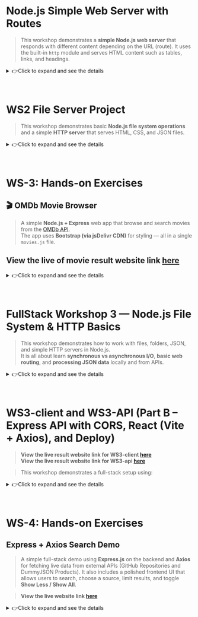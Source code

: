 # Node.js Simple Web Server with Routes

> This workshop demonstrates a **simple Node.js web server** that responds with different content depending on the URL (route). It uses the built-in `http` module and serves HTML content such as tables, links, and headings.
<details>
<summary>👉Click to expand and see the details</summary>

---

## 📁 Project Structure

```
Root/
│
├──  WS0/
│    ├── helloworld.js      # Simple Node.js script for console output "Hello World"
│    ├── helloroutes.js     # Node.js server with multiple routes (homepage, about, contact, helloworld)
│    └── server.js          # Node.js server with single route 
└── README.md        # Project documentation
```

---

## 🚀 Getting Started

1. **Clone the repository** or download the folder.

```bash
git clone https://github.com/YOUR_USERNAME/R0314-MEAN.git
cd WS0
```

2. **Run the server** using Node.js:

```bash
node helloroutes.js
    or 
node hellworld.js
    or 
node server.js
```

3. **Open a browser** and visit the following URLs:

* [http://localhost:8081/helloworld](http://localhost:8081/helloworld)
  Shows **Hello world in HTML**

* [http://localhost:8081/homepage](http://localhost:8081/homepage)
  Displays the **Homepage** with links to other routes

* [http://localhost:8081/about](http://localhost:8081/about)
  Shows an **HTML table** with sample names and addresses

* [http://localhost:8081/contact](http://localhost:8081/contact)
  Displays **Contact information** with links

* Any other URL → **404 - Page Not Found**

---

## 💡 Features

* Serves **different HTML content** based on URL routes.
* Includes a **table** and **links** for navigation.
* Handles **404 errors** for unknown routes.
* Simple **Node.js HTTP server** with no external dependencies.

---

## 📝 Example Routes in server.js

```javascript
if (url === '/homepage') { ... }         // Homepage
else if (url === '/helloworld') { ... }  // Hello World
else if (url === '/about') { ... }       // About page with table
else if (url === '/contact') { ... }     // Contact page
else { ... }                             // 404 page
```

---

## ⚡ How it Works

1. The server listens on **port 8081**.
2. Based on `request.url`, the server sends HTML content with `response.end()`.
3. Unknown routes return a **404 response**.

---

## 🛠 Requirements

* Node.js (v12+ recommended)

---

## 📌 Notes

* All routes are currently hardcoded in `helloroutes.js and server.js`.
* HTML is embedded directly in `response.end()` using template literals.

---
</details>

<br>
<br>

# WS2 File Server Project

> This workshop demonstrates basic **Node.js file system operations** and a simple **HTTP server** that serves HTML, CSS, and JSON files. 
<details>
<summary>👉Click to expand and see the details</summary>

## File Structure

```
WS2-FileServer/
├── css/
│   └── style.css
├── html/
│   ├── about.html
│   └── index.html
├── json/
│   └── users.json
├── example.txt
├── fileManager.js
├── programA.js   # Asynchronous file reading
├── programB.js   # Synchronous file reading
├── server.js     # HTTP server
└── README.md
```
## Features

### 1. File Operations (`fileManager.js`)
- **Write** to a log file (`fs.writeFile`).
- **Append** new entries (`fs.appendFile`).
- **Read** log file (`fs.readFile`).
- **Delete** log file (`fs.unlink`).

### 2. Asynchronous vs Synchronous I/O
- `programA.js` → Uses **async I/O** (non-blocking, server can do other tasks).
- `programB.js` → Uses **sync I/O** (blocking, waits until file read finishes).

### 3. HTTP Server (`server.js`)
- Serves:
  - `/` → `html/index.html`
  - `/about` → `html/about.html`
  - `/api/users` → `json/users.json`
  - `/css/style.css` → CSS styles
- Handles **404 Not Found** errors.

### 4. Frontend Files
- `index.html` → Home page (blue background).
- `about.html` → About page (light pink background).
- `style.css` → Shared stylesheet with **page-specific backgrounds**.

```css
body {
  font-family: sans-serif;
}

body.home {
  background-color: #f0f8ff; /* light blue */
}

body.about {
  background-color: #fff0f5; /* light pink */
}
```

---

## ▶️ Running the task

1. Run the HTTP server:
   ```bash
   node server.js
   ```
2. Open in browser:
   - [http://localhost:8081/](http://localhost:8081/) → Home
   - [http://localhost:8081/about](http://localhost:8081/about) → About
   - [http://localhost:8081/api/users](http://localhost:8081/api/users) → JSON API

---

## 📝 Example Users JSON (`json/users.json`)

```json
[
  { "id": 1, "name": "Flynn Coleman", "company": "KIDGREASE" },
  { "id": 2, "name": "Kenya Ashley", "company": "VIASIA" },
  { "id": 3, "name": "Cross Hooper", "company": "ISOPOP" }
]
```

---

## Learning Outcomes

- Understand file system operations in Node.js.
- Compare **asynchronous** vs **synchronous** file access.
- Build a minimal HTTP server.
- Serve **static files** (HTML, CSS, JSON).
- Use CSS classes for **page-specific styling**.

---

This project is from **Workshop 2** — building a basic file server with Node.js.

</details>

<br>
<br>

# WS-3: Hands-on Exercises
## 🎬 OMDb Movie Browser

> A simple **Node.js + Express** web app that browse and search movies from the [OMDb API](https://www.omdbapi.com/).  
The app uses **Bootstrap (via jsDelivr CDN)** for styling — all in a single `movies.js` file.  

## **View the live of movie result website link [here](https://ws-fullstack.onrender.com/)**

<details>
<summary>👉Click to expand and see the details</summary>

---

## Features
- Fetches movie data from [OMDb](https://www.omdbapi.com/)  
- Displays results in a clean Bootstrap-styled table  
- Includes a search box to look up any movie title  
- Default view shows *Star Wars* movies  
- All logic (server + HTML rendering) is in **one file** (`movies.js`)  

---

## Requirements
- **Node.js** (v14 or higher recommended)
- **NPM**

---

## Installation

1. **Clone or download this repository**
   ```bash
   git clone https://github.com/FemiAdesola/WS-FullStack.git
   cd WS-FullStack/WS3
   ```

2. **Install dependencies**
   ```bash
   npm install express axios
   ```

3. **Get a free OMDb API key**
   - Visit [https://www.omdbapi.com/apikey.aspx](https://www.omdbapi.com/apikey.aspx)
   - Choose the **Free** plan  
   - Enter your email and confirm  
   - Copy your **API key**

4. **Open `sermoviesver.js`** and replace:
   ```js
   const API_KEY = "xxxxxxxxx";
   ```
   with your own API key.

---

## Run the Server
```bash
node movies.js
```

Then open your browser and go to:  
👉 **[http://localhost:4000](http://localhost:4000)**

---

## Usage
- The page will load movies for **“Star Wars”** by default.

![FrontPage](/WS3/img/FrontPage.png)

- To search for something else:
  1. Type a title like **Batman** in the search bar.  
  2. Press **Enter** or click **Search**.  
  3. The page will reload with new results.

![Batmane](/WS3/img/Batman.png)

---

## How It Works
- Express serves `/` route.  
- Server requests movie data from OMDb using Axios.  
- The HTML page (with Bootstrap) is dynamically generated and sent to the browser.  
- Users can search via query parameter `?s=movie_name`.

---

## Built With
- [Express](https://expressjs.com/) – Web framework for Node.js  
- [Axios](https://axios-http.com/) – For HTTP requests  
- [Bootstrap 5](https://getbootstrap.com/) via [jsDelivr CDN](https://www.jsdelivr.com/)

---
</details>

<br>
<br>

# FullStack Workshop 3 — Node.js File System & HTTP Basics

> This workshop demonstrates how to work with files, folders, JSON, and simple HTTP servers in Node.js.  
It is all about learn **synchronous vs asynchronous I/O**, **basic web routing**, and **processing JSON data** locally and from APIs.  

<details>
<summary>👉Click to expand and see the details</summary>

+ Each example helps illustrate how Node.js handles file operations,
asynchronous behavior, and lightweight web serving.

## Run Scripts
+  Use Node.js to run each file:
```bash
  node a1-read-sync.js
  node a1-read-async.js
  node a2-two-files-ordered.mjs
  node a3-combine-prepend-append.mjs
  node a4-folder-file.js
  node b1-routes.js
  node c1-json-process.js
  node d2-axios.js
```
## Summary
- It shows practice on :
  * Reading and writing files with both sync and async methods
  * Creating and modifying directories and files dynamically
  * Building small HTTP servers and routes
  * Working with local and remote JSON data

</details>

<br>
<br>

# WS3-client and WS3-API (Part B – Express API with CORS, React (Vite + Axios), and Deploy)

>  **View the live result website link for WS3-client [here](https://ws3-client.onrender.com)** \
> **View the live result website link for WS3-api [here](https://ws3-api.onrender.com)** 

> This workshop demonstrates a full-stack setup using:  

<details>
<summary>👉Click to expand and see the details</summary>



- **Express** — Fast backend for APIs  
- **CORS** — Allows browser clients to call the API  
- **React + Vite** — Front-end client using Axios for HTTP requests  
- **Render** — Easy hosting for both API and client  

---

## Workshop Overview

There are two parts:

1. **Backend (API)** – Node.js + Express server with CORS enabled.  
2. **Frontend (Client)** – React app created with Vite that fetches and posts data using Axios.  

![ws3-client](/img/ws3-client.png)

---

## Build the Express API

### Setup Steps
- Create a project folder and initialize npm.  
- Install required packages: `express` and `cors`.  
- Create a server file and define API routes.  
- Add a start script in `package.json` to run the server.  

### Testing the API
Once the API is running, open your browser and test the following endpoints:

- [https://ws3-api.onrender.com/api/hello](https://ws3-api.onrender.com/api/hello) → Should return a simple message. 

![ws3-api](/img/ws3-api.png) 
- [https://ws3-api.onrender.com/api/todos](https://ws3-api.onrender.com/api/todos) → Should return an array of todos.  

---

## Create the React Client (Vite + Axios)

### Setup Steps
- Use Vite to scaffold a new React app.  
- Install `axios` for API requests.  
- Create an `.env` file to store your API base URL (e.g., `VITE_API_URL=https://ws3-api.onrender.com`).  
- Replace the default App component with one that fetches and posts todos using Axios.  

---

## Run the Project

### Start the API
In the `ws3-api` folder:
```bash
  npm start
```

### Start the Client
In the `ws3-client` folder:
```bash
  npm run dev
```
Then open the URL printed by Vite (usually `http://localhost:5173`).

It is important that both the **API** and **client** are running simultaneously.  

---

## Usage

1. Open your browser at `http://localhost:5173`.  
2. The app will fetch data from the Express API.  
3. A greeting message from the backend and a list of todos wil show up.  
4. Add a new todo using the input field and click **Add** — it will update automatically.  
5. Keep both the API (`http://localhost:4000`) and client running for full functionality.  

---

## Deploy on Render (Optional)

1. Push both folders (`ws3-api` and `ws3-client`) to GitHub.  
2. Create a **Web Service** on [Render.com](https://render.com/) for the API.  
   - Build command: `npm install`  
   - Start command: `npm start`
3. Create another Render project for the React client.  
   - Build command: `npm install && npm run build`  
   - Publish directory: `dist`
4. Update the `.env` in your client with your deployed API URL.  

---

## Summary

| Part | Tech | Description |
|------|------|--------------|
| Backend | Express + CORS | Simple JSON API for todos |
| Frontend | React (Vite) + Axios | Fetch and add todos via API |
| Deployment | Render | Host both projects online |

---

</details>

<br>
<br>

# WS-4: Hands-on Exercises
##  Express + Axios Search Demo

> A simple full-stack demo using **Express.js** on the backend and **Axios** for fetching live data from external APIs (GitHub Repositories and DummyJSON Products). It also includes a polished frontend UI that allows users to search, choose a source, limit results, and toggle **Show Less / Show All**.  

> **View the live website link [here](https://ws-fullstack.onrender.com/)**

<details>
<summary>👉Click to expand and see the details</summary>

## Front page
| DummyJSON Products| GitHub Repositories|
|-------------|--------------|
| ![DummyJSON Products](/img/DummyJson.png) | ![GitHub Repositories](/img/GitHub.png) |

---

##  Features

### Backend (Express + Axios)
- Serves static files from `/public`
- API routes under `/api`:
  - `/api/time` → returns the current server time
  - `/api/search` → performs live search from:
    - **DummyJSON API** (products)
    - **GitHub API** (repositories)
- Accepts query parameters:
  - `q` — search term
  - `src` — `"demo"` (DummyJSON) or `"github"`
  - `limit` — number of results to show (default: 3)
  - `showAll` — `"true"` to return all results
- Built-in error handling with rate-limit fallback messages

### Frontend (HTML + JS + CSS)
- Responsive layout with a clean, modern design
- Search form with options:
  - Choose source (Demo or GitHub)
  - Set number of items to fetch
- Results displayed as **cards**, not raw JSON
- Dynamic **Show More / Show Less** toggle
- Handling of API errors and loading state

---

## Tech Stack

| Layer | Technology |
|--------|-------------|
| **Frontend** | HTML5, CSS3, Vanilla JavaScript |
| **Backend** | Node.js (Express.js 5) |
| **API Requests** | Axios |
| **External APIs** | DummyJSON, GitHub REST API |
| **Styling** | Custom modern CSS cards |

---

## Project Structure

```bash
├── public/
│   ├── index.html
│   ├── app.js
│   └── style.css
├── package-lock.json
├── package.json
├── server.js
└── README.md
```

---

## Installation & Setup

### Clone this repository
```bash
git clone https://github.com/FemiAdesola/WS-FullStack.git
cd WS-FullStack/WS4
```

### Install dependencies
```bash
npm install
```

### Start the server
```bash
npm start
or
node server.js
```
By default, the app will run at:
```
http://localhost:3000
```
---

## API Endpoints

### `/api/time`
Returns the server’s current time.
```bash
GET /api/time
```

**Response:**
```json
{ "now": "2025-10-23T13:45:12.123Z" }
```
---

### `/api/search`
Performs a search on either **DummyJSON** or **GitHub**.

**Query Parameters:**
| Param | Type | Default | Description |
|--------|------|----------|-------------|
| `q` | string | `"phone"` | Search term |
| `src` | string | `"demo"` | `"demo"` or `"github"` |
| `limit` | number | `6` | Limit number of results |
| `showAll` | boolean | `false` | Return all available results |

**Example:**
```bash
GET /api/search?q=laptop&src=demo&limit=6
```

**Response Example (Demo Source):**
```json
{
  "source": "demo",
  "total": 90,
  "limit": 6,
  "showAll": false,
  "items": [
    {
      "title": "Laptop XYZ",
      "price": 1200,
      "brand": "BrandName",
      "rating": 4.5,
      "thumbnail": "https://i.dummyjson.com/data/laptop.jpg"
    }
  ]
}
```
---
## Usage

1. Open the app in your browser.
2. Enter a search term (e.g. *laptop*, *react*, *node*).
3. Choose a data source:
   - **Demo (DummyJSON)** → Fetches sample product data.
   - **GitHub** → Searches repositories on GitHub (may be rate-limited).
4. Click **Search** — results will appear as stylish cards.

Example routes:
- `/api/time` → returns server time.
- `/api/search?q=react&src=github` → returns GitHub repos.
- `/api/search?q=phone&src=demo` → returns product results.

---

## Frontend Features

| Feature | Description |
|----------|-------------|
| **Search Bar** | Enter a term (e.g., “phone”, “react”) |
| **Source Toggle** | Choose between DummyJSON or GitHub |
| **Limit Selector** | Choose how many items to show |
| **Show More / Less** | Toggle to view all or limited results |
| **Styled Cards** | Results are shown in beautiful, responsive cards |
| **Dynamic Updates** | No page reload — results update instantly |

---

## Example URLs

- [http://localhost:3000/api/time](http://localhost:3000/api/time)
- [http://localhost:3000/api/search?q=react&src=github](http://localhost:3000/api/search?q=react&src=github)
- [http://localhost:3000/api/search?q=phone&src=demo&limit=10](http://localhost:3000/api/search?q=phone&src=demo&limit=10)

---

## Author

Created as part of **WS4 Fullstack Exercise** using Express + Axios.


</details>